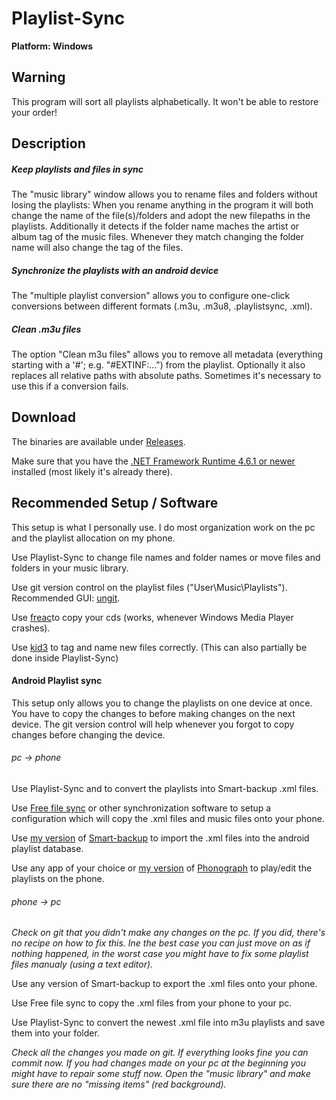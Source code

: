 # Playlist-Sync

**Platform: Windows**

## Warning

This program will sort all playlists alphabetically. It won't be able to restore your order!

## Description

##### Keep playlists and files in sync

The "music library" window allows you to rename files and folders without losing the playlists: When you rename anything in the program it will both change the name of the file(s)/folders and adopt the new filepaths in the playlists. Additionally it detects if the folder name maches the artist or album tag of the music files. Whenever they match changing the folder name will also change the tag of the files.

##### Synchronize the playlists with an android device

The "multiple playlist conversion" allows you to configure one-click conversions between different formats (.m3u, .m3u8, .playlistsync, .xml).

##### Clean .m3u files

The option "Clean m3u files" allows you to remove all metadata (everything starting with a '#'; e.g. "#EXTINF:...") from the playlist. Optionally it also replaces all relative paths with absolute paths. Sometimes it's necessary to use this if a conversion fails.

## Download

The binaries are available under [Releases](https://github.com/Sogolumbo/Playlist-Sync/releases).

Make sure that you have the [.NET Framework Runtime 4.6.1 or newer](https://www.microsoft.com/net/download/windows) installed (most likely it's already there).

## Recommended Setup / Software

This setup is what I personally use. I do most organization work on the pc and the playlist allocation on my phone.

Use Playlist-Sync to change file names and folder names or move files and folders in your music library.

Use git version control on the playlist files ("User\Music\Playlists"). Recommended GUI: [ungit](https://github.com/FredrikNoren/ungit/releases).

Use [freac](https://www.freac.org/)to copy your cds (works, whenever Windows Media Player crashes).

Use [kid3](https://kid3.kde.org/) to tag and name new files correctly. (This can also partially be done inside Playlist-Sync)

#### Android Playlist sync

This setup only allows you to change the playlists on one device at once. You have to copy the changes to before making changes on the next device. The git version control will help whenever you forgot to copy changes before changing the device.

###### pc -> phone

Use Playlist-Sync and  to convert the playlists into Smart-backup .xml files.

Use [Free file sync](https://freefilesync.org/) or other synchronization software to setup a configuration which will copy the .xml files and music files onto your phone.

Use [my version](https://github.com/Sogolumbo/Slight-backup/releases) of [Smart-backup](https://github.com/handschuh/Slight-backup) to import the .xml files into the android playlist database.

Use any app of your choice or [my version](https://github.com/Sogolumbo/Phonograph/releases) of [Phonograph](https://github.com/kabouzeid/Phonograph) to play/edit the playlists on the phone.

###### phone -> pc

*Check on git that you didn't make any changes on the pc. If you did, there's no recipe on how to fix this. Ine the best case you can just move on as if nothing happened, in the worst case you might have to fix some playlist files manualy (using a text editor).*

Use any version of Smart-backup to export the .xml files onto your phone.

Use Free file sync to copy the .xml files from your phone to your pc.

Use Playlist-Sync to convert the newest .xml file into m3u playlists and save them into your folder.

*Check all the changes you made on git. If everything looks fine you can commit now. If you had changes made on your pc at the beginning you might have to repair some stuff now. Open the "music library" and make sure there are no "missing items" (red background).*
